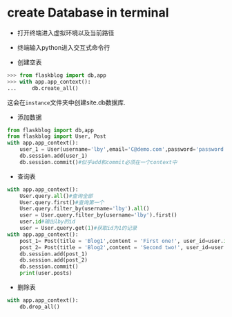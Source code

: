 # create Database in terminal

+ 打开终端进入虚拟环境以及当前路径

+ 终端输入python进入交互式命令行

+ 创建空表

```python
>>> from flaskblog import db,app
>>> with app.app_context():
...     db.create_all()
```
这会在`instance`文件夹中创建site.db数据库.

+ 添加数据
  
```python
from flaskblog import db,app
from flaskblog import User, Post
with app.app_context():
    user_1 = User(username='lby',email='C@demo.com',password='password')
    db.session.add(user_1)
    db.session.commit()#似乎add和commit必须在一个context中
```

+ 查询表
```python
with app.app_context():
    User.query.all()#查询全部
    User.query.first()#查询第一个
    User.query.filter_by(username='lby').all()
    user = User.query.filter_by(username='lby').first()
    user.id#输出lby的id
    user = User.query.get(1)#获取id为1的记录
with app.app_context():
    post_1= Post(title = 'Blog1',content = 'First one!', user_id=user.id)
    post_2= Post(title = 'Blog2',content = 'Second two!', user_id=user.id)
    db.session.add(post_1)
    db.session.add(post_2)
    db.session.commit()
    print(user.posts)
```

+ 删除表

```python
with app.app_context():
    db.drop_all()
```
